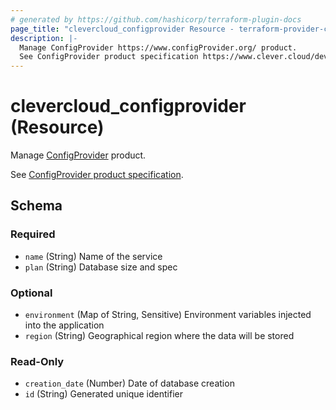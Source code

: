 ```yaml
---
# generated by https://github.com/hashicorp/terraform-plugin-docs
page_title: "clevercloud_configprovider Resource - terraform-provider-clevercloud"
description: |-
  Manage ConfigProvider https://www.configProvider.org/ product.
  See ConfigProvider product specification https://www.clever.cloud/developers/doc/addons/config-provider/.
---
```


# clevercloud_configprovider (Resource)

Manage [ConfigProvider](https://www.configProvider.org/) product.

See [ConfigProvider product specification](https://www.clever.cloud/developers/doc/addons/config-provider/).



<!-- schema generated by tfplugindocs -->
## Schema

### Required

- `name` (String) Name of the service
- `plan` (String) Database size and spec

### Optional

- `environment` (Map of String, Sensitive) Environment variables injected into the application
- `region` (String) Geographical region where the data will be stored

### Read-Only

- `creation_date` (Number) Date of database creation
- `id` (String) Generated unique identifier
